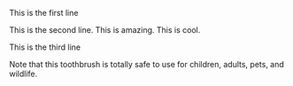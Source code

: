 
This is the first line

This is the second line. This is amazing. This is cool.

This is the third line

Note that this toothbrush is totally safe to
use for children, adults, pets, and wildlife.
